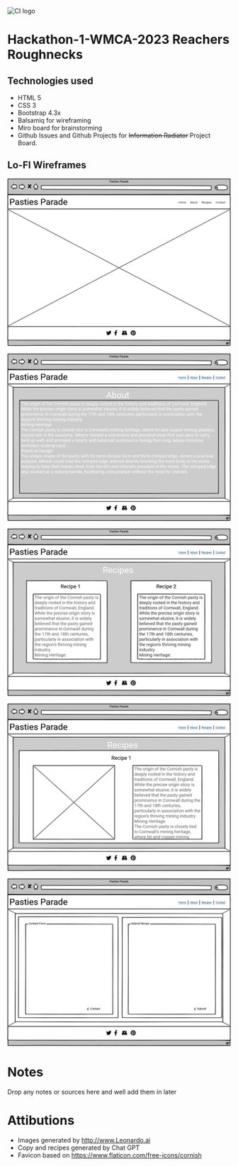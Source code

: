 ![CI logo](https://codeinstitute.s3.amazonaws.com/fullstack/ci_logo_small.png)

# Hackathon-1-WMCA-2023 Reachers Roughnecks

## Technologies used

- HTML 5
- CSS 3
- Bootstrap 4.3x
- Balsamiq for wireframing
- Miro board for brainstorming
- Github Issues and Github Projects for ~~Information Radiator~~ Project Board.




## Lo-FI Wireframes

![index](/assets/readme/images/index.png)

![about](/assets/readme/images/about.png)

![recipes](/assets/readme/images/recipes.png)

![recipe-modal](/assets/readme/images/recipe-modal.png)

![contact-submit](/assets/readme/images/contact-submit.png)

# Notes
Drop any notes or sources here and well add them in later




# Attibutions
- Images generated by http://www.Leonardo.ai
- Copy and recipes generated by Chat GPT
- Favicon based on https://www.flaticon.com/free-icons/cornish